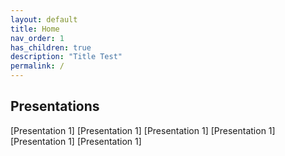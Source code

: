 ```yaml
---
layout: default
title: Home
nav_order: 1
has_children: true
description: "Title Test"
permalink: /
---
```


## Presentations

[Presentation 1]
[Presentation 1]
[Presentation 1]
[Presentation 1]
[Presentation 1]
[Presentation 1]
